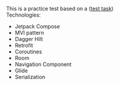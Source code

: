 
This is a practice test based on a   (<a href="https://github.com/KazanExpress/android-test-task">test task</a>)
<br>
Technologies: 
- Jetpack Compose
- MVI pattern
- Dagger Hilt
- Retrofit
- Coroutines
- Room
- Navigation Component
- Glide
- Serialization
